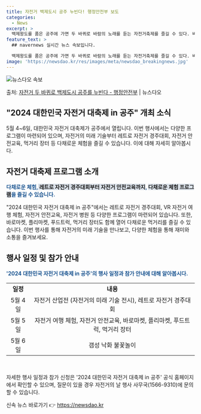 ```yaml
---
title: 자전거 백제도시 공주 누빈다! 행정안전부 보도
categories:
  - News
excerpt: >
  백제왕도를 품은 공주에 가면 두 바퀴로 바람의 노래를 듣는 자전거축제를 즐길 수 있다. 바퀴살이 없는 자전거…
feature_text: >
  ## navernews 실시간 뉴스 속보입니다.

  백제왕도를 품은 공주에 가면 두 바퀴로 바람의 노래를 듣는 자전거축제를 즐길 수 있다. 바퀴살이 없는 자전거…
image: 'https://newsdao.kr/res/images/meta/newsdao_breakingnews.jpg'
---
```


![뉴스다오 속보](https://newsdao.kr/res/images/meta/newsdao_breakingnews.jpg)

<p>출처: <a href="https://newsdao.kr/3729" rel="dofollow">자전거 두 바퀴로 백제도시 공주를 누빈다 - 행정안전부</a> | 뉴스다오</p>

<h2 data-ke-size="size26">"2024 대한민국 자전거 대축제 in 공주" 개최 소식</h2>
<p data-ke-size="size16">5월 4~6일, 대한민국 자전거 대축제가 공주에서 열립니다. 이번 행사에서는 다양한 프로그램이 마련되어 있으며, 자전거의 미래 기술부터 레트로 자전거 경주대회, 자전거 안전교육, 먹거리 장터 등 다채로운 체험을 즐길 수 있습니다. 이에 대해 자세히 알아봅시다.</p>

<h2 data-ke-size="size24">자전거 대축제 프로그램 소개</h2>
<p><b><span style="color: #1a5490;">다채로운 체험,</span></b><b><span style="background-color: #21538527;"> 레트로 자전거 경주대회부터 자전거 안전교육까지</span></b><b><span style="color: #1a5490;">, </span></b><b><span style="background-color: #21538527;">다채로운 체험 프로그램</span></b><b><span style="color: #1a5490;">을 즐길 수 있습니다. </span></b></p>
<p data-ke-size="size16">"2024 대한민국 자전거 대축제 in 공주"에서는 레트로 자전거 경주대회, VR 자전거 여행 체험, 자전거 안전교육, 자전거 병원 등 다양한 프로그램이 마련되어 있습니다. 또한, 바로마켓, 플리마켓, 푸드트럭, 먹거리 장터도 함께 열어 다채로운 먹거리를 즐길 수 있습니다. 이번 행사를 통해 자전거의 미래 기술을 만나보고, 다양한 체험을 통해 재미와 소통을 즐겨보세요.</p>

<h2 data-ke-size="size24">행사 일정 및 참가 안내</h2>
<p><b><span style="color: #1a5490;">'2024 대한민국 자전거 대축제 in 공주'의 행사 일정과 참가 안내에 대해 알아봅시다.</span></b></p>
<table>
    <tr>
        <td style="text-align: center; height: 17px;"><b>일정</b></td>
        <td style="text-align: center; height: 17px;"><b>내용</b></td>
    </tr>
    <tr>
        <td style="text-align: center; height: 17px;">5월 4일</td>
        <td style="text-align: center; height: 17px;">자전거 산업전 (자전거의 미래 기술 전시), 레트로 자전거 경주대회</td>
    </tr>
    <tr>
        <td style="text-align: center; height: 17px;">5월 5일</td>
        <td style="text-align: center; height: 17px;">자전거 여행 체험, 자전거 안전교육, 바로마켓, 플리마켓, 푸드트럭, 먹거리 장터</td>
    </tr>
    <tr>
        <td style="text-align: center; height: 17px;">5월 6일</td>
        <td style="text-align: center; height: 17px;">갬성 낙화 불꽃놀이</td>
    </tr>
</table>
<p data-ke-size="size16">&nbsp;</p>
<p data-ke-size="size16">자세한 행사 일정과 참가 신청은 '2024 대한민국 자전거 대축제 in 공주' 공식 홈페이지에서 확인할 수 있으며, 질문이 있을 경우 자전거의 날 행사 사무국(1566-9310)에 문의할 수 있습니다.</p> 

신속 뉴스 바로가기 👉 <a href="https://newsdao.kr" rel="dofollow">https://newsdao.kr</a>


